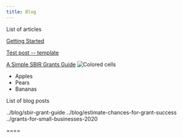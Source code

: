 ```yaml
---
title: Blog
---
```

List of articles

[Getting Started](../blog/gettingStarted)

[Test post -- template](../blog/test)    


[A Simple SBIR Grants Guide](../blog/simple-sbir-guide)
![Colored cells](../images/nci-cells.jpg "A simple sbir guide image title")


<style class="hero">

{{> test-text}}

</style>


* Apples
* Pears
* Bananas


List of blog posts

../blog/sbir-grant-guide
../blog/estimate-chances-for-grant-success
../grants-for-small-businesses-2020

====


